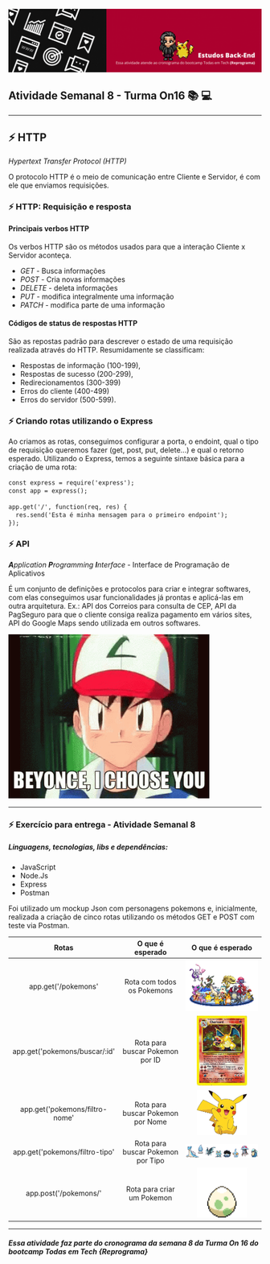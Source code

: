 <justify>

![](img/banner.gif)


## **Atividade Semanal 8  - Turma On16** 📚 💻 
___


## ⚡ HTTP
*Hypertext Transfer Protocol (HTTP)*

O protocolo HTTP é o meio de comunicação entre Cliente e Servidor, é com ele que enviamos requisições. 


### ⚡ HTTP: Requisição e resposta

#### Principais verbos HTTP

Os verbos HTTP são os métodos usados para que a interação Cliente x Servidor aconteça. 

- *GET* - Busca informações
- *POST* - Cria novas informações
- *DELETE* - deleta informações
- *PUT* - modifica integralmente uma informação
- *PATCH* - modifica parte de uma informação

#### Códigos de status de respostas HTTP

São as repostas padrão para descrever o estado de uma requisição realizada através do HTTP.
Resumidamente se classificam:

- Respostas de informação (100-199),
- Respostas de sucesso (200-299),
- Redirecionamentos (300-399)
- Erros do cliente (400-499)
- Erros do servidor (500-599).

### ⚡ Criando rotas utilizando o Express

Ao criamos as rotas, conseguimos configurar a porta, o endoint, qual o tipo de requisição queremos fazer (get, post, put, delete...) e qual o retorno esperado. 
Utilizando o Express, temos a seguinte sintaxe básica para a criação de uma rota:

```
const express = require('express');
const app = express();

app.get('/', function(req, res) {
  res.send('Esta é minha mensagem para o primeiro endpoint');
});

```


### **⚡ API**

 ***A**pplication **P**rogramming **I**nterface* - Interface de Programação de Aplicativos

É um conjunto de definições e protocolos para criar e integrar softwares, com elas conseguimos usar funcionalidades já prontas e aplicá-las em outra arquitetura. Ex.: API dos Correios para consulta de CEP, API da PagSeguro para que o cliente consiga realiza pagamento em vários sites, API do Google Maps sendo utilizada em outros softwares.

<img src="img/pokemonsGo1.gif" width="400">

___


### ⚡ Exercício para entrega - Atividade Semanal 8

##### Linguagens, tecnologias, libs e dependências: 
- JavaScript
- Node.Js
- Express
- Postman

Foi utilizado um mockup Json com personagens pokemons e, inicialmente, realizada a criação de cinco rotas utilizando os métodos GET e POST com teste via Postman. 


| Rotas | O que é esperado | O que é esperado|
| :------: | :-----------: | :-----------: |
| app.get('/pokemons'   | Rota com todos os Pokemons | <img src="img/allPokemons.gif" width="250"> 
| app.get('pokemons/buscar/:id'| Rota para buscar Pokemon por ID |  <img src="img/cardPokemons.gif" width="100"> | 
| app.get('pokemons/filtro-nome' | Rota para buscar Pokemon por Nome  | <img src="img/pikachu.gif" width="100">
| app.get('pokemons/filtro-tipo' | Rota para buscar Pokemon por Tipo | <img src="img/typePokemons.gif" width="400"> |
|app.post('/pokemons/'| Rota para criar um Pokemon | <img src="img/eggPokemons.gif" width="100"> |

___


##### Essa atividade faz parte do cronograma da semana 8 da Turma On 16 do bootcamp Todas em Tech {Reprograma}


